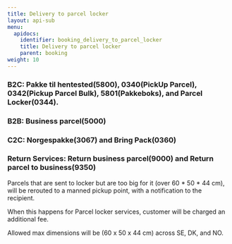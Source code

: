 ```yaml
---
title: Delivery to parcel locker
layout: api-sub
menu:
  apidocs:
    identifier: booking_delivery_to_parcel_locker
    title: Delivery to parcel locker
    parent: booking
weight: 10
---
```


### B2C: Pakke til hentested(5800), 0340(PickUp Parcel), 0342(Pickup Parcel Bulk), 5801(Pakkeboks), and Parcel Locker(0344).
### B2B: Business parcel(5000)
### C2C: Norgespakke(3067) and Bring Pack(0360)
### Return Services: Return business parcel(9000) and Return parcel to business(9350)

Parcels that are sent to locker but are too big for it (over 60 * 50 * 44 cm), will be rerouted to a manned pickup point, with a notification to the recipient.

When this happens for Parcel locker services, customer will be charged an additional fee.

Allowed max dimensions will be (60 x 50 x 44 cm) across SE, DK, and NO.

